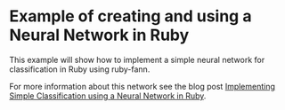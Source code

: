 # Example of creating and using a Neural Network in Ruby
This example will show how to implement a simple neural network for classification in Ruby using ruby-fann.

For more information about this network see the blog post [Implementing Simple Classification using a Neural Network in Ruby](http://www.practicalai.io/implementing-simple-classification-using-neural-network-in-ruby/).
